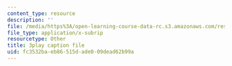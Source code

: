```yaml
---
content_type: resource
description: ''
file: /media/https%3A/open-learning-course-data-rc.s3.amazonaws.com/res-18-009-learn-differential-equations-up-close-with-gilbert-strang-and-cleve-moler-fall-2015/fc3532baeb86515dade009dead62b99a_xCCeV-glFdM.vtt
file_type: application/x-subrip
resourcetype: Other
title: 3play caption file
uid: fc3532ba-eb86-515d-ade0-09dead62b99a
---
```

